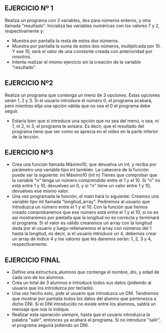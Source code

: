 ##  EJERCICIO Nº 1
Realiza un programa con 3 variables, dos para números enteros, y otra llamada "resultado". Inicializa las variables numéricas con los valores 7 y 2, respectivamente y:
- Muestra por pantalla la resta de estos dos números.
- Muestra por pantalla la suma de estos dos números, multiplicada por 10. Y ese 10, será el valor de una constante creada con anterioridad por nosotros.
- Intenta realizar el mismo ejercicio sin la creación de la variable "resultado".

##  EJERCICIO Nº2
Realiza un programa que contenga un menú de 3 opciones. Estas opciones serán 1, 2 y 3. Si el usuario introduce el número 0, el programa acabará, pero mientras elija una opción válida que no sea el 0 el programa debe seguir. 
- Estaría bien que si introduce una opción que no sea del menú, o sea, ni 1, ni 2, ni 3, el programa te avisara. 
Es decir, que el resultado del programa tiene que ser como se aprecia en el vídeo en la parte inferior de la lección.

##  EJERCICIO Nº3
- Crea una función llamada Máximo10, que devuelva un int, y reciba por parámetro una variable tipo int también. La cabecera de la función puede ser la siguiente:
int Máximo10 (int n)
Tienes que comprobar que la variable "n" tenga un número comprendido entre el 1 y el 10. Si "n" no está entre 1 y 10, devuelves un 0, y si "n" tiene un valor entre 1 y 10, devuelves ese mismo valor. 
- Una vez programada la función, el main hará lo siguiente:
Creamos una variable tipo int llamada "longitud_array". Pediremos al usuario que introduzca un número entre el 1 y el 10. Con la función que hemos creado comprobaremos que ese número está entre el 1 y el 10, si no es así mostraremos por pantalla que la longitud no es correcta y terminará el programa. 
Si el valor es válido crearemos un array con la longitud dada por el usuario y luego rellenaremos el array con números del 1 hasta la longitud, es decir, si el usuario introduce un 4, debemos crear un array de índice 4 y los valores que les daremos serán: 1, 2, 3 y 4, respectivamente.

## EJERCICIO FINAL
- Define una estructura_alumnos que contenga el nombre, dni, y edad de cada uno de los alumnos.
- Crea un total de 3 alumnos e introduce todos sus datos (pidiendo al usuario que los introduzca por teclado).
- Una vez hecho esto, pide al usuario que introduzca un DNI. Tendremos que mostrar por pantalla todos los datos del alumno que pertenezca a dicho DNI. Si el DNI introducido no existe entre los alumnos, saldrá un mensaje que nos lo indique. 
- Realizar esta operación siempre, hasta que el usuario introduzca la palabra "salir", entonces ya acabará el programa. Si no introduce "salir", el programa seguirá pidiendo un DNI.